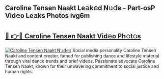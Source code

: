 ## Caroline Tensen Naakt Le𝚊k𝚎d N𝚞𝚍e - Part-osP Vid𝚎o Le𝚊ks Photos ivg6m

# <h2><a href="http://fb9brao.evod.top/?m=Caroline+Tensen+Naakt">🔗 👉🔴 Caroline Tensen Naakt Vid𝚎o Ph𝚘t𝚘s</a></h2>

[![Caroline Tensen Naakt N𝚞d𝚎s](https://i.imgur.com/8V9OHl7.gif)](http://fb9brao.evod.top/?m=Caroline+Tensen+Naakt)
Social media personality Caroline Tensen Naakt and content creator, famed for publishing dance and lifestyle material through viral dance trends and brief videos. Passionate advocate Caroline Tensen Naakt, known for their unwavering commitment to social justice and human rights. 
